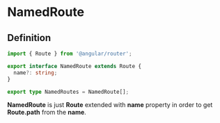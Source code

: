 # NamedRoute

## Definition

```typescript
import { Route } from '@angular/router';

export interface NamedRoute extends Route {
  name?: string;
}

export type NamedRoutes = NamedRoute[];
```

**NamedRoute** is just **Route** extended with **name** property in order to get **Route.path** from the **name**.

